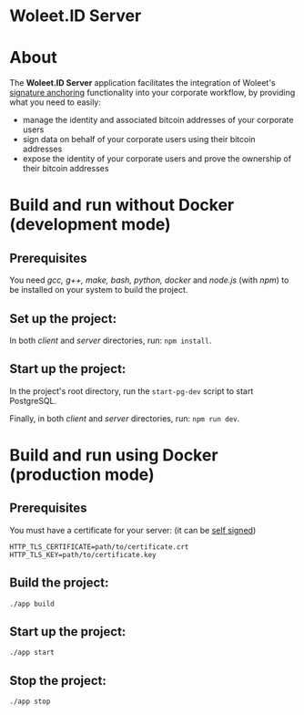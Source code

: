 # Woleet.ID Server

# About

The **Woleet.ID Server** application facilitates the integration of Woleet's [signature anchoring](https://medium.com/@woleet/beyond-data-anchoring-bee867d9be3a) functionality into your corporate workflow, by providing what you need to easily:
 * manage the identity and associated bitcoin addresses of your corporate users
 * sign data on behalf of your corporate users using their bitcoin addresses
 * expose the identity of your corporate users and prove the ownership of their bitcoin addresses 
 
# Build and run without Docker (development mode)

## Prerequisites

You need _gcc, g++, make, bash, python, docker_ and _node.js_ (with _npm_) to be installed on your system to build the project. 

## Set up the project:

In both _client_ and _server_ directories, run: `npm install`. 

## Start up the project:

In the project's root directory, run the `start-pg-dev` script to start PostgreSQL.

Finally, in both _client_ and _server_ directories, run: `npm run dev`. 

# Build and run using Docker (production mode)

## Prerequisites

You must have a certificate for your server: (it can be [self signed](https://www.digitalocean.com/community/tutorials/how-to-create-an-ssl-certificate-on-nginx-for-ubuntu-14-04))

```
HTTP_TLS_CERTIFICATE=path/to/certificate.crt
HTTP_TLS_KEY=path/to/certificate.key
```

## Build the project:

    ./app build

## Start up the project:

    ./app start

## Stop the project:

    ./app stop
